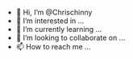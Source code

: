 - 👋 Hi, I’m @Chrischinny
- 👀 I’m interested in ...
- 🌱 I’m currently learning ...
- 💞️ I’m looking to collaborate on ...
- 📫 How to reach me ...

<!---
Chrischinny/Chrischinny is a ✨ special ✨ repository because its `README.md` (this file) appears on your GitHub profile.
You can click the Preview link to take a look at your changes.
--->
